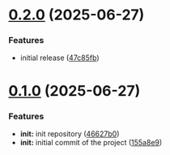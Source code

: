# [0.2.0](https://github.com/npjonath/oclif-plugin-mcp-server/compare/0.1.0...0.2.0) (2025-06-27)


### Features

* initial release ([47c85fb](https://github.com/npjonath/oclif-plugin-mcp-server/commit/47c85fb03a5f1124b30d4c056aa7f16fcc3a82c1))



# [0.1.0](https://github.com/npjonath/oclif-plugin-mcp-server/compare/46627b02c1dc58552b85f19dff1ffd32523ff32e...0.1.0) (2025-06-27)


### Features

* **init:** init repository ([46627b0](https://github.com/npjonath/oclif-plugin-mcp-server/commit/46627b02c1dc58552b85f19dff1ffd32523ff32e))
* **init:** initial commit of the project ([155a8e9](https://github.com/npjonath/oclif-plugin-mcp-server/commit/155a8e950daad703664ac44ba0f772849d5221ac))



